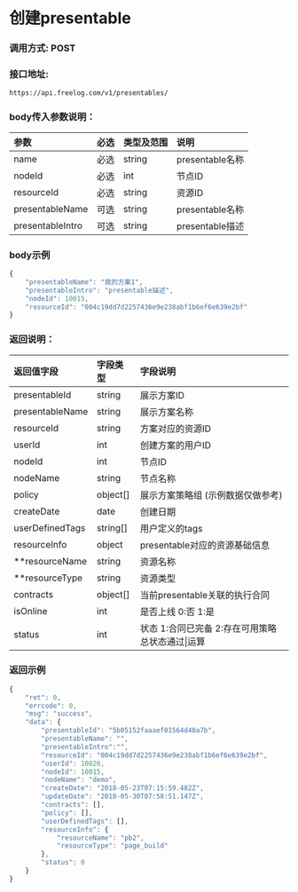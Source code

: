 # 创建presentable


### 调用方式: POST

### 接口地址:

```
https://api.freelog.com/v1/presentables/
```

### body传入参数说明：

| 参数 | 必选 | 类型及范围 | 说明 |
| :--- | :--- | :--- | :--- |
|name|必选|string|presentable名称
|nodeId|必选|int|节点ID |
|resourceId|必选|string|资源ID|
|presentableName|可选|string|presentable名称|
|presentableIntro|可选|string|presentable描述|

### body示例

```js
{
    "presentableName": "我的方案1",
    "presentableIntro": "presentable描述",
    "nodeId": 10015,
    "resourceId": "004c19dd7d2257436e9e238abf1b6ef6e639e2bf"
}
```

### 返回说明：

| 返回值字段 | 字段类型 | 字段说明 |
| :--- | :--- | :--- |
| presentableId | string | 展示方案ID|
| presentableName | string | 展示方案名称 |
| resourceId | string | 方案对应的资源ID |
| userId | int| 创建方案的用户ID |
| nodeId | int| 节点ID |
| nodeName | string| 节点名称 |
| policy| object[]| 展示方案策略组 (示例数据仅做参考)|
| createDate| date|创建日期|
| userDefinedTags| string[]| 用户定义的tags |
| resourceInfo| object| presentable对应的资源基础信息 |
| **resourceName| string| 资源名称 |
| **resourceType| string| 资源类型 |
| contracts | object[]| 当前presentable关联的执行合同 |
| isOnline | int| 是否上线 0:否 1:是 |
| status | int| 状态 1:合同已完备  2:存在可用策略 总状态通过\|运算 |


### 返回示例

```js
{
	"ret": 0,
	"errcode": 0,
	"msg": "success",
	"data": {
		"presentableId": "5b05152faaaef01564d40a7b",
		"presentableName": "",
		"presentableIntro":"",
		"resourceId": "004c19dd7d2257436e9e238abf1b6ef6e639e2bf",
		"userId": 10026,
		"nodeId": 10015,
		"nodeName": "demo",
		"createDate": "2018-05-23T07:15:59.482Z",
		"updateDate": "2018-05-30T07:58:51.147Z",
		"contracts": [],
		"policy": [],
		"userDefinedTags": [],
		"resourceInfo": {
			"resourceName": "pb2",
			"resourceType": "page_build"
		},
		"status": 0
	}
}
```